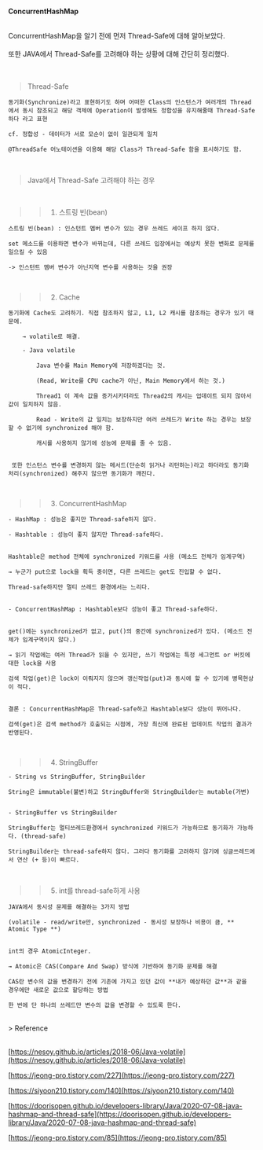 <br><br><br>
**ConcurrentHashMap**

<br>
ConcurrentHashMap을 알기 전에 먼저 Thread-Safe에 대해 알아보았다. <br><br>
또한 JAVA에서 Thread-Safe를 고려해야 하는 상황에 대해 간단히 정리했다. <br><br><br>

> Thread-Safe
    
    동기화(Synchronize)라고 표현하기도 하며 어떠한 Class의 인스턴스가 여러개의 Thread에서 동시 참조되고 해당 객체에 Operation이 발생해도 정합성을 유지해줄때 Thread-Safe 하다 라고 표현
    
    cf. 정합성 - 데이터가 서로 모순이 없이 일관되게 일치
    
    @ThreadSafe 어노테이션을 이용해 해당 Class가 Thread-Safe 함을 표시하기도 함.
    
<br>
    
> Java에서 Thread-Safe 고려해야 하는 경우
<br>

    
>>    1. 스트링 빈(bean)

    
    스트링 빈(bean) : 인스턴트 멤버 변수가 있는 경우 쓰레드 세이프 하지 않다. 
    
    set 메소드를 이용하면 변수가 바뀌는데, 다른 쓰레드 입장에서는 예상치 못한 변화로 문제를 일으킬 수 있음
    
    -> 인스턴트 멤버 변수가 아닌지역 변수를 사용하는 것을 권장
<br>
    
>>    2. Cache

    
    동기화에 Cache도 고려하기. 직접 참조하지 않고, L1, L2 캐시를 참조하는 경우가 있기 때문에.
        
        → volatile로 해결.
        
        - Java volatile
            
            Java 변수를 Main Memory에 저장하겠다는 것.
            
            (Read, Write를 CPU cache가 아닌, Main Memory에서 하는 것.)
            
            Thread1 이 계속 값을 증가시키더라도 Thread2의 캐시는 업데이트 되지 않아서 값이 일치하지 않음.
            
            Read - Write의 값 일치는 보장하지만 여러 쓰레드가 Write 하는 경우는 보장할 수 없기에 synchronized 해야 함.
            
            캐시를 사용하지 않기에 성능에 문제를 줄 수 있음.
            
        
     또한 인스턴스 변수를 변경하지 않는 메서드(단순히 읽거나 리턴하는)라고 하더라도 동기화 처리(synchronized) 해주지 않으면 동기화가 깨진다.
        
<br>
 
 >>    3. ConcurrentHashMap

            
    
    - HashMap : 성능은 좋지만 Thread-safe하지 않다.
    
    - Hashtable : 성능이 좋지 않지만 Thread-safe하다.

    
    Hashtable은 method 전체에 synchronized 키워드를 사용 (메소드 전체가 임계구역)
    
    → 누군가 put으로 lock을 획득 중이면, 다른 쓰레드는 get도 진입할 수 없다.
    
    Thread-safe하지만 멀티 쓰레드 환경에서는 느리다.
    
    
    - ConcurrentHashMap : Hashtable보다 성능이 좋고 Thread-safe하다.
    
    
    get()에는 synchronized가 없고, put()의 중간에 synchronized가 있다. (메소드 전체가 임계구역이지 않다.)
    
    → 읽기 작업에는 여러 Thread가 읽을 수 있지만, 쓰기 작업에는 특정 세그먼트 or 버킷에 대한 lock을 사용
    
    검색 작업(get)은 lock이 이뤄지지 않으며 갱신작업(put)과 동시에 할 수 있기에 병목현상이 적다.
    
    
    결론 : ConcurrentHashMap은 Thread-safe하고 Hashtable보다 성능이 뛰어나다. 
    
    검색(get)은 검색 method가 호출되는 시점에, 가장 최신에 완료된 업데이트 작업의 결과가 반영된다.

<br>


 >>    4. StringBuffer
        
    
    - String vs StringBuffer, StringBuilder
    
    String은 immutable(불변)하고 StringBuffer와 StringBuilder는 mutable(가변)
    
    
    - StringBuffer vs StringBuilder
    
    StringBuffer는 멀티쓰레드환경에서 synchronized 키워드가 가능하므로 동기화가 가능하다. (thread-safe)
    
    StringBuilder는 thread-safe하지 않다. 그러다 동기화를 고려하지 않기에 싱글쓰레드에서 연산 (+ 등)이 빠르다.
<br>
    
  >>    5. int를 thread-safe하게 사용
        
    
    
    JAVA에서 동시성 문제를 해결하는 3가지 방법 
    
    (volatile - read/write만, synchronized - 동시성 보장하나 비용이 큼, ** Atomic Type **)
    
    
    int의 경우 AtomicInteger.
    
    → Atomic은 CAS(Compare And Swap) 방식에 기반하여 동기화 문제를 해결
    
    CAS란 변수의 값을 변경하기 전에 기존에 가지고 있던 값이 **내가 예상하던 값**과 같을 경우에만 새로운 값으로 할당하는 방법
    
    한 번에 단 하나의 쓰레드만 변수의 값을 변경할 수 있도록 한다.
    
    
<br>
> Reference
<br><br>

[https://nesoy.github.io/articles/2018-06/Java-volatile](https://nesoy.github.io/articles/2018-06/Java-volatile)

[https://jeong-pro.tistory.com/227](https://jeong-pro.tistory.com/227)

[https://siyoon210.tistory.com/140](https://siyoon210.tistory.com/140)

[https://doorisopen.github.io/developers-library/Java/2020-07-08-java-hashmap-and-thread-safe](https://doorisopen.github.io/developers-library/Java/2020-07-08-java-hashmap-and-thread-safe)

[https://jeong-pro.tistory.com/85](https://jeong-pro.tistory.com/85)
